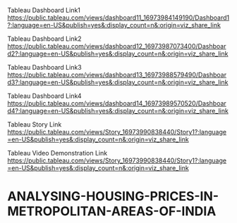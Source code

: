 Tableau Dashboard Link1 https://public.tableau.com/views/dashboard11_16973984149190/Dashboard1?:language=en-US&publish=yes&:display_count=n&:origin=viz_share_link

Tableau Dashboard Link2 https://public.tableau.com/views/dashboard12_16973987073400/Dashboard2?:language=en-US&publish=yes&:display_count=n&:origin=viz_share_link

Tableau Dashboard Link3 https://public.tableau.com/views/dashboard13_16973988579490/Dashboard3?:language=en-US&publish=yes&:display_count=n&:origin=viz_share_link

Tableau Dashboard Link4 https://public.tableau.com/views/dashboard14_16973989570520/Dashboard4?:language=en-US&publish=yes&:display_count=n&:origin=viz_share_link


Tableau Story Link https://public.tableau.com/views/Story_16973990838440/Story1?:language=en-US&publish=yes&:display_count=n&:origin=viz_share_link


Tableau Video Demonstration Link https://public.tableau.com/views/Story_16973990838440/Story1?:language=en-US&publish=yes&:display_count=n&:origin=viz_share_link


# ANALYSING-HOUSING-PRICES-IN-METROPOLITAN-AREAS-OF-INDIA
